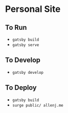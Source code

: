 # Personal Site

## To Run

- `gatsby build`
- `gatsby serve`

## To Develop

- `gatsby develop`

## To Deploy

- `gatsby build`
- `surge public/ allenj.me`
